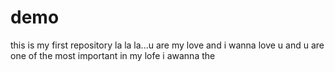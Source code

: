 # demo
this is my first repository
la la la...u are my love and i wanna love u and u are one of the most important in my lofe i awanna the 
